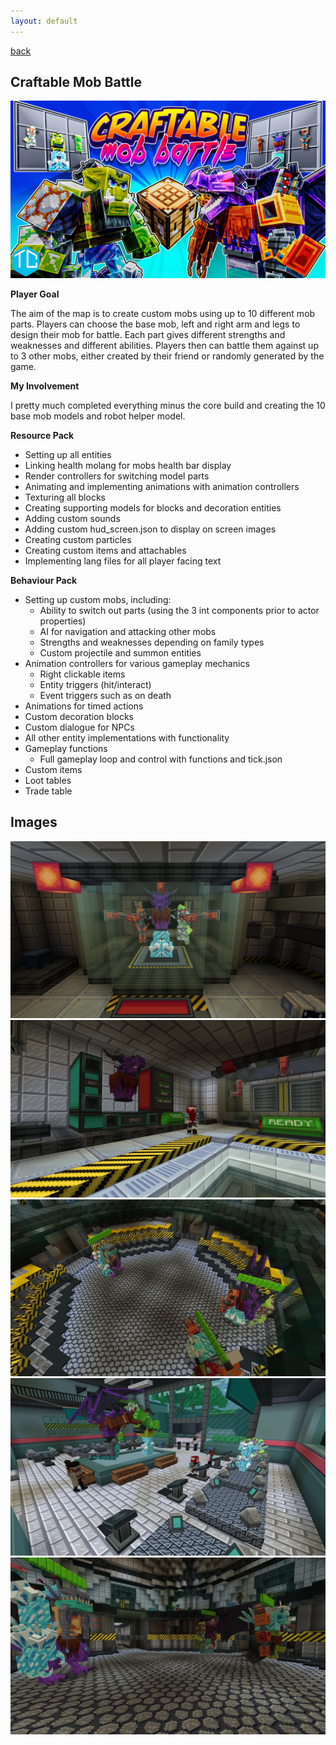 ```yaml
---
layout: default
---
```


[back](./projects_maps.html)
## Craftable Mob Battle
![Craftable Mob Battle](./images/content/cmb/ESF_MarketingKeyArt.jpg)

**Player Goal**

The aim of the map is to create custom mobs using up to 10 different mob parts. Players can choose the base mob, left and right arm and legs to design their mob for battle. Each part gives different strengths and weaknesses and different abilities. Players then can battle them against up to 3 other mobs, either created by their friend or randomly generated by the game.

**My Involvement**

I pretty much completed everything minus the core build and creating the 10 base mob models and robot helper model.

**Resource Pack**

- Setting up all entities
- Linking health molang for mobs health bar display
- Render controllers for switching model parts
- Animating and implementing animations with animation controllers
- Texturing all blocks
- Creating supporting models for blocks and decoration entities
- Adding custom sounds
- Adding custom hud_screen.json to display on screen images
- Creating custom particles
- Creating custom items and attachables
- Implementing lang files for all player facing text

**Behaviour Pack**

- Setting up custom mobs, including:
  - Ability to switch out parts (using the 3 int components prior to actor properties)
  - AI for navigation and attacking other mobs
  - Strengths and weaknesses depending on family types
  - Custom projectile and summon entities 
- Animation controllers for various gameplay mechanics
  - Right clickable items
  - Entity triggers (hit/interact)
  - Event triggers such as on death
- Animations for timed actions
- Custom decoration blocks
- Custom dialogue for NPCs
- All other entity implementations with functionality
- Gameplay functions
  - Full gameplay loop and control with functions and tick.json
- Custom items
- Loot tables
- Trade table

## Images
![Craftable Mob Battle](./images/content/cmb/ESF_MarketingScreenshot_0.jpg)
![Craftable Mob Battle](./images/content/cmb/ESF_MarketingScreenshot_1.jpg)
![Craftable Mob Battle](./images/content/cmb/ESF_MarketingScreenshot_2.jpg)
![Craftable Mob Battle](./images/content/cmb/ESF_MarketingScreenshot_3.jpg)
![Craftable Mob Battle](./images/content/cmb/ESF_MarketingScreenshot_4.jpg)
